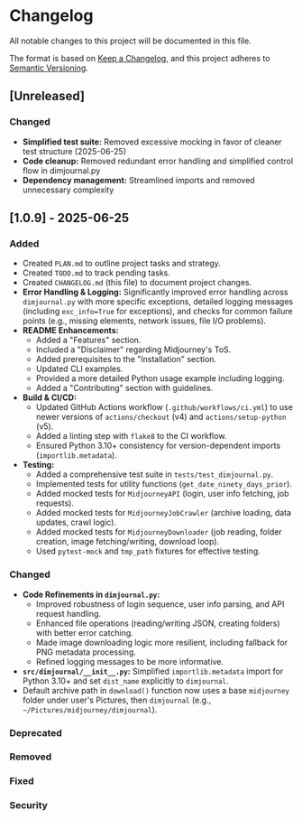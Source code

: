 # Changelog

All notable changes to this project will be documented in this file.

The format is based on [Keep a Changelog](https://keepachangelog.com/en/1.0.0/),
and this project adheres to [Semantic Versioning](https://semver.org/spec/v2.0.0.html).

## [Unreleased]

### Changed
- **Simplified test suite:** Removed excessive mocking in favor of cleaner test structure (2025-06-25)
- **Code cleanup:** Removed redundant error handling and simplified control flow in dimjournal.py
- **Dependency management:** Streamlined imports and removed unnecessary complexity

## [1.0.9] - 2025-06-25

### Added
- Created `PLAN.md` to outline project tasks and strategy.
- Created `TODO.md` to track pending tasks.
- Created `CHANGELOG.md` (this file) to document project changes.
- **Error Handling & Logging:** Significantly improved error handling across `dimjournal.py` with more specific exceptions, detailed logging messages (including `exc_info=True` for exceptions), and checks for common failure points (e.g., missing elements, network issues, file I/O problems).
- **README Enhancements:**
    - Added a "Features" section.
    - Included a "Disclaimer" regarding Midjourney's ToS.
    - Added prerequisites to the "Installation" section.
    - Updated CLI examples.
    - Provided a more detailed Python usage example including logging.
    - Added a "Contributing" section with guidelines.
- **Build & CI/CD:**
    - Updated GitHub Actions workflow (`.github/workflows/ci.yml`) to use newer versions of `actions/checkout` (v4) and `actions/setup-python` (v5).
    - Added a linting step with `flake8` to the CI workflow.
    - Ensured Python 3.10+ consistency for version-dependent imports (`importlib.metadata`).
- **Testing:**
    - Added a comprehensive test suite in `tests/test_dimjournal.py`.
    - Implemented tests for utility functions (`get_date_ninety_days_prior`).
    - Added mocked tests for `MidjourneyAPI` (login, user info fetching, job requests).
    - Added mocked tests for `MidjourneyJobCrawler` (archive loading, data updates, crawl logic).
    - Added mocked tests for `MidjourneyDownloader` (job reading, folder creation, image fetching/writing, download loop).
    - Used `pytest-mock` and `tmp_path` fixtures for effective testing.

### Changed
- **Code Refinements in `dimjournal.py`:**
    - Improved robustness of login sequence, user info parsing, and API request handling.
    - Enhanced file operations (reading/writing JSON, creating folders) with better error catching.
    - Made image downloading logic more resilient, including fallback for PNG metadata processing.
    - Refined logging messages to be more informative.
- **`src/dimjournal/__init__.py`:** Simplified `importlib.metadata` import for Python 3.10+ and set `dist_name` explicitly to `dimjournal`.
- Default archive path in `download()` function now uses a base `midjourney` folder under user's Pictures, then `dimjournal` (e.g., `~/Pictures/midjourney/dimjournal`).

### Deprecated

### Removed

### Fixed

### Security
